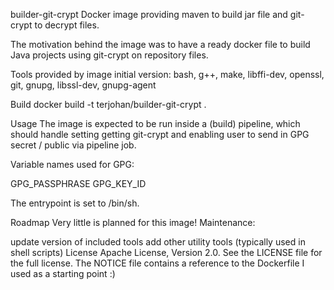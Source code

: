 builder-git-crypt
Docker image providing maven to build jar file and git-crypt to decrypt files.

The motivation behind the image was to have a ready docker file to build Java projects using git-crypt on repository files.

Tools provided by image
initial version:
bash, g++, make, libffi-dev, openssl, git, gnupg, libssl-dev, gnupg-agent

Build
docker build -t terjohan/builder-git-crypt .

Usage
The image is expected to be run inside a (build) pipeline, which should handle setting getting git-crypt and enabling user to send in GPG secret / public via pipeline job.

Variable names used for GPG:

GPG_PASSPHRASE 
GPG_KEY_ID

The entrypoint is set to /bin/sh.

Roadmap
Very little is planned for this image! Maintenance:

update version of included tools
add other utility tools (typically used in shell scripts)
License
Apache License, Version 2.0. See the LICENSE file for the full license. The NOTICE file contains a reference to the Dockerfile I used as a starting point :)
